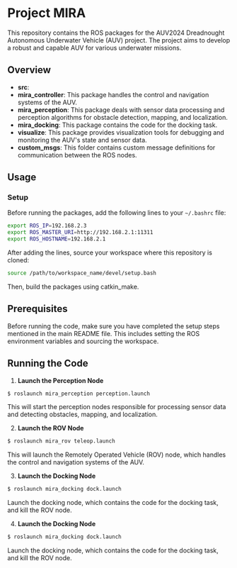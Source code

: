 # Project MIRA

This repository contains the ROS packages for the AUV2024 Dreadnought Autonomous Underwater Vehicle (AUV) project. The project aims to develop a robust and capable AUV for various underwater missions.

## Overview

- **src**:
 - **mira_controller**: This package handles the control and navigation systems of the AUV.
 - **mira_perception**: This package deals with sensor data processing and perception algorithms for obstacle detection, mapping, and localization.
 - **mira_docking**: This package contains the code for the docking task.
 - **visualize**: This package provides visualization tools for debugging and monitoring the AUV's state and sensor data.
 - **custom_msgs**: This folder contains custom message definitions for communication between the ROS nodes.

## Usage

### Setup

Before running the packages, add the following lines to your `~/.bashrc` file:

```bash
export ROS_IP=192.168.2.3
export ROS_MASTER_URI=http://192.168.2.1:11311
export ROS_HOSTNAME=192.168.2.1
```

After adding the lines, source your workspace where this repository is cloned:
```bash
source /path/to/workspace_name/devel/setup.bash
```

Then, build the packages using catkin_make.

## Prerequisites
Before running the code, make sure you have completed the setup steps mentioned in the main README file. This includes setting the ROS environment variables and sourcing the workspace.

## Running the Code

1. **Launch the Perception Node**

  ```bash
  $ roslaunch mira_perception perception.launch
  ```
  This will start the perception nodes responsible for processing sensor data and detecting obstacles, mapping, and localization.

2. **Launch the ROV Node**
  ```bash
  $ roslaunch mira_rov teleop.launch
  ```
  This will launch the Remotely Operated Vehicle (ROV) node, which handles the control and navigation systems of the AUV.

3. **Launch the Docking Node**
  ```bash
  $ roslaunch mira_docking dock.launch
  ```
  Launch the docking node, which contains the code for the docking task, and kill the ROV node.

4. **Launch the Docking Node**
  ```bash
  $ roslaunch mira_docking dock.launch
  ```
  Launch the docking node, which contains the code for the docking task, and kill the ROV node.




